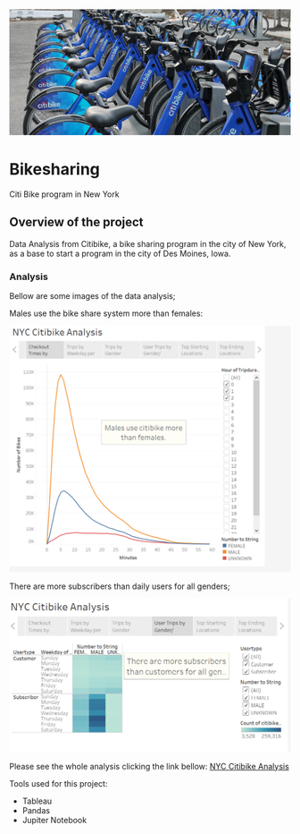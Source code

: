 ## ![this is an image](https://github.com/Fbullman/Bikesharing/blob/main/citibike.png)
# Bikesharing
Citi Bike program in New York


## Overview of the project

Data Analysis from Citibike, a bike sharing program in the city of New York, as a base to start a program in the city of Des Moines, Iowa.

### Analysis

Bellow are some images of the data analysis;

Males use the bike share system more than females:

![This is an image](https://github.com/Fbullman/Bikesharing/blob/main/Checkout%20by%20times.png)


There are more subscribers than daily users for all genders;

![This is an image](https://github.com/Fbullman/Bikesharing/blob/main/User%20trips%20by%20gender.png)


Please see the whole analysis clicking the link bellow:
[NYC Citibike Analysis](https://public.tableau.com/shared/6R23J337S?:display_count=n&:origin=viz_share_link)

Tools used for this project:
* Tableau
* Pandas
* Jupiter Notebook

